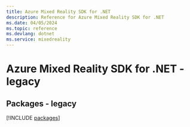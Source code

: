 ```yaml
---
title: Azure Mixed Reality SDK for .NET
description: Reference for Azure Mixed Reality SDK for .NET
ms.date: 04/05/2024
ms.topic: reference
ms.devlang: dotnet
ms.service: mixedreality
---
```

# Azure Mixed Reality SDK for .NET - legacy
## Packages - legacy
[!INCLUDE [packages](mixed-reality-index.md)]